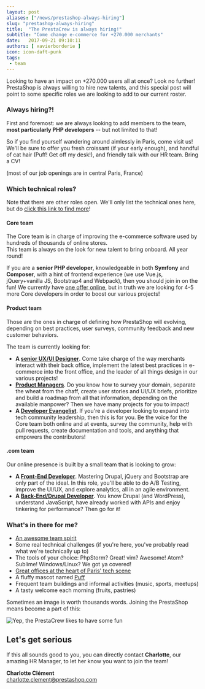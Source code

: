 ```yaml
---
layout: post
aliases: ["/news/prestashop-always-hiring"]
slug: "prestashop-always-hiring"
title:  "The PrestaCrew is always hiring!"
subtitle: "Come change e-commerce for +270.000 merchants"
date:   2017-09-21 09:10:11
authors: [ xavierborderie ]
icon: icon-daft-punk
tags:
 - team
---
```


Looking to have an impact on +270.000 users all at once? Look no further! PrestaShop is always willing to hire new talents, and this special post will point to some specific roles we are looking to add to our current roster.


### Always hiring?!

First and foremost: we are always looking to add members to the team, **most particularly PHP developers** -- but not limited to that!

So if you find yourself wandering around aimlessly in Paris, come visit us! We'll be sure to offer you fresh croissant (if your early enough), and handful of cat hair (Puff! Get off my desk!), and friendly talk with our HR team. Bring a CV!

(most of our job openings are in central Paris, France)


### Which technical roles?

Note that there are other roles open. We'll only list the technical ones here, but do [click this link to find more](http://www.jobs.net/jobs/prestashop/en-gb/all-jobs/)!

#### Core team

The Core team is in charge of improving the e-commerce software used by hundreds of thousands of online stores.<br/>
This team is always on the look for new talent to bring onboard. All year round!

If you are a **senior PHP developer**, knowledgeable in both **Symfony** and **Composer**, with a hint of frontend experience (we use Vue.js, jQuery+vanilla JS, Bootstrap4 and Webpack), then you should join in on the fun! We currently have [one offer online](http://www.jobs.net/jobs/prestashop/en-gb/job/France/D-veloppeur-C-ur-PHP-Javascript-H-F/J3F1W670DKTN456GP87/), but in truth we are looking for 4-5 more Core developers in order to boost our various projects! 


#### Product team

Those are the ones in charge of defining how PrestaShop will evolving, depending on best practices, user surveys, community feedback and new customer behaviors.

The team is currently looking for:

* **A [senior UX/UI Designer](http://www.jobs.net/jobs/prestashop/en-gb/job/France/Senior-UI-UX-Designer-H-F/J3H4RN74GNKHJ3928GS/)**. Come take charge of the way merchants interact with their back office, implement the latest best practices in e-commerce into the front office, and the leader of all things design in our various projects!
* **[Product Managers](http://www.jobs.net/jobs/prestashop/en-gb/job/France/Product-Manager-H-F/J3H09776R26F41FSK1T/)**. Do you know how to survey your domain, separate the wheat from the chaff, create user stories and UI/UX briefs, prioritize and build a roadmap from all that information, depending on the available manpower? Then we have many projects for you to impact! 
* **A [Developer Evangelist](http://www.jobs.net/jobs/prestashop/en-gb/job/France/Developer-Evangelist-H-F/J3H67G619BGBN8GK0SG/)**. If you're a developer looking to expand into tech community leadership, then this is for you. Be the voice for the Core team both online and at events, survey the community, help with pull requests, create documentation and tools, and anything that empowers the contributors!


#### .com team

Our online presence is built by a small team that is looking to grow:

* **A [Front-End Developer](http://www.jobs.net/jobs/prestashop/en-gb/job/France/D-veloppeur-Front-End-H-F/J3K3HS77M8XB0P783W6/)**. Mastering Drupal, jQuery and Bootstrap are only part of the ideal. In this role, you'll be able to do A/B Testing, improve the UI/UX, and explore analytics, all in an agile environment.
* **A [Back-End/Drupal Developer](http://www.jobs.net/jobs/prestashop/en-gb/job/France/D-veloppeur-com-PHP5-Drupal-H-F/J3F5Z76DMGV08NJW2X1/)**. You know Drupal (and WordPress), understand JavaScript, have already worked with APIs and enjoy tinkering for performance? Then go for it!




### What's in there for me?

* [An awesome team spirit](https://www.instagram.com/prestacrew/)
* Some real technical challenges (if you're here, you've probably read what we're technically up to)
* The tools of your choice: PhpStorm? Great! vim? Awesome! Atom? Sublime! Windows/Linux? We got ya covered!
* [Great offices at the heart of Paris' tech scene](http://www.officelovin.com/2015/07/27/an-exclusive-tour-of-prestashops-hip-paris-headquarters/)
* A fluffy mascot named [Puff](https://twitter.com/puff_life)
* Frequent team buildings and informal activities (music, sports, meetups)
* A tasty welcome each morning (fruits, pastries)

Sometimes an image is worth thousands words. Joining the PrestaShop means become a part of this:

![Yep, the PrestaCrew likes to have some fun](/assets/images/2015/12/prestacrew_hiring.png)


## Let's get serious

If this all sounds good to you, you can directly contact **Charlotte**, our amazing HR Manager, to let her know you want to join the team!

**Charlotte Clément**
<br><a href="mailto:charlotte.clement@prestashop.com">charlotte.clement@prestashop.com</a>
